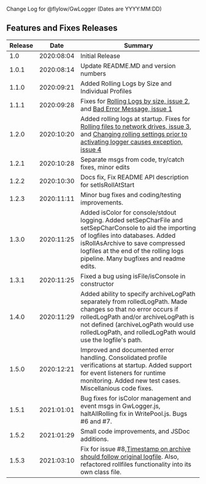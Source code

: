 Change Log for @flylow/GwLogger
(Dates are YYYY:MM:DD)

## Features and Fixes Releases ##
|Release   |Date| Summary  |
| ------------ | -- | ------------ |
| 1.0	| 2020:08:04 | Initial Release |
| 1.0.1 | 2020:08:14 | Update README.MD and version numbers |
| 1.1.0 | 2020:09:21 | Added Rolling Logs by Size and Individual Profiles |
| 1.1.1 | 2020:09:28 | Fixes for [Rolling Logs by size, issue 2](https://github.com/flylow/GwLogger/issues/2 "Rolling Logs by size, issue 2"), and [Bad Error Message, issue 1](https://github.com/flylow/GwLogger/issues/1 "Bad Error Message, issue 1") |
| 1.2.0 | 2020:10:20 | Added rolling logs at startup.  Fixes for [Rolling files to network drives, issue 3](https://github.com/flylow/GwLogger/issues/3 "Rolling files to network drives, issue 3"), and [Changing rolling settings prior to activating logger causes exception, issue 4](https://github.com/flylow/GwLogger/issues/4 "Changing rolling settings prior to activating logger causes exception, issue 4") |
| 1.2.1 | 2020:10:28 | Separate msgs from code, try/catch fixes, minor edits |
| 1.2.2 | 2020:10:30 | Docs fix, Fix README API description for setIsRollAtStart |
| 1.2.3 | 2020:11:11 | Minor bug fixes and coding/testing improvements. |
| 1.3.0 | 2020:11:25 | Added isColor for console/stdout logging. Added setSepCharFile and setSepCharConsole to aid the importing of logfiles into databases. Added isRollAsArchive to save compressed logfiles at the end of the rolling logs pipeline. Many bugfixes and readme edits.|
| 1.3.1 | 2020:11:25 | Fixed a bug using isFile/isConsole in constructor
| 1.4.0 | 2020:11:29 | Added ability to specify archiveLogPath separately from rolledLogPath.  Made changes so that no error occurs if rolledLogPath and/or archiveLogPath is not defined (archiveLogPath would use rolledLogPath, and rolledLogPath would use the logfile\'s path. |
| 1.5.0 | 2020:12:21 | Improved and documented error handling. Consolidated profile verifications at startup. Added support for event listeners for runtime monitoring. Added new test cases. Miscellanious code fixes.|
| 1.5.1 | 2021:01:01 | Bug fixes for isColor management and event msgs in GwLogger.js, haltAllRolling fix in WritePool.js. Bugs #6 and #7. |
| 1.5.2 | 2021:01:29 | Small code improvements, and JSDoc additions. |
| 1.5.3 | 2021:03:10 | Fix for issue #8,[Timestamp on archive should follow original logfile](https://github.com/flylow/GwLogger/issues/8#issue-823236730). Also, refactored rollfiles functionality into its own class file.

